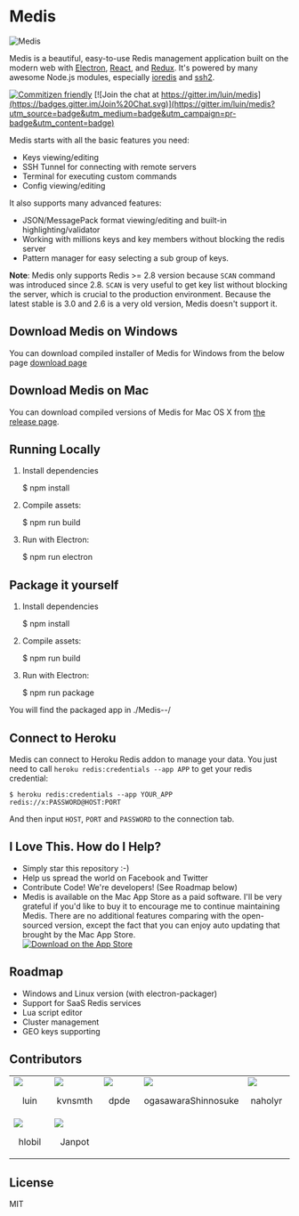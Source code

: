 # Medis

![Medis](http://getmedis.com/screen.png)

Medis is a beautiful, easy-to-use Redis management application built on the modern web with [Electron](https://github.com/atom/electron), [React](https://facebook.github.io/react/), and [Redux](https://github.com/rackt/redux). It's powered by many awesome Node.js modules, especially [ioredis](https://github.com/luin/ioredis) and [ssh2](https://github.com/mscdex/ssh2).

[![Commitizen friendly](https://img.shields.io/badge/commitizen-friendly-brightgreen.svg)](http://commitizen.github.io/cz-cli/)
[![Join the chat at https://gitter.im/luin/medis](https://badges.gitter.im/Join%20Chat.svg)](https://gitter.im/luin/medis?utm_source=badge&utm_medium=badge&utm_campaign=pr-badge&utm_content=badge)

Medis starts with all the basic features you need:

* Keys viewing/editing
* SSH Tunnel for connecting with remote servers
* Terminal for executing custom commands
* Config viewing/editing

It also supports many advanced features:

* JSON/MessagePack format viewing/editing and built-in highlighting/validator
* Working with millions keys and key members without blocking the redis server
* Pattern manager for easy selecting a sub group of keys.

**Note**: Medis only supports Redis >= 2.8 version because `SCAN` command was introduced since 2.8. `SCAN` is very useful to get key list without blocking the server, which is crucial to the production environment. Because the latest stable is 3.0 and 2.6 is a very old version, Medis doesn't support it.

## Download Medis on Windows

You can download compiled installer of Medis for Windows from the below page
[download page](https://github.com/classfellow/medis/releases/tag/win)

## Download Medis on Mac

You can download compiled versions of Medis for Mac OS X from [the release page](https://github.com/luin/medis/releases).

## Running Locally

1. Install dependencies

    $ npm install

2. Compile assets:

    $ npm run build

3. Run with Electron:

    $ npm run electron

## Package it yourself

1. Install dependencies

    $ npm install

2. Compile assets:

    $ npm run build

3. Run with Electron:

    $ npm run package

You will find the packaged app in ./Medis-<platform>-<arch>/


## Connect to Heroku
Medis can connect to Heroku Redis addon to manage your data. You just need to call `heroku redis:credentials --app APP` to get your redis credential:

```shell
$ heroku redis:credentials --app YOUR_APP
redis://x:PASSWORD@HOST:PORT
```

And then input `HOST`, `PORT` and `PASSWORD` to the connection tab.

## I Love This. How do I Help?

* Simply star this repository :-)
* Help us spread the world on Facebook and Twitter
* Contribute Code! We're developers! (See Roadmap below)
* Medis is available on the Mac App Store as a paid software. I'll be very grateful if you'd like to buy it to encourage me to continue maintaining Medis. There are no additional features comparing with the open-sourced version, except the fact that you can enjoy auto updating that brought by the Mac App Store. <br> [![Download on the App Store](http://getmedis.com/download.svg)](https://itunes.apple.com/app/medis-gui-for-redis/id1063631769)

## Roadmap

* Windows and Linux version (with electron-packager)
* Support for SaaS Redis services
* Lua script editor
* Cluster management
* GEO keys supporting

## Contributors
<table><tr><td width="20%"><a href="https://github.com/luin"><img src="https://avatars1.githubusercontent.com/u/635902?v=3" /></a><p align="center">luin</p></td><td width="20%"><a href="https://github.com/kvnsmth"><img src="https://avatars0.githubusercontent.com/u/127?v=3" /></a><p align="center">kvnsmth</p></td><td width="20%"><a href="https://github.com/dpde"><img src="https://avatars2.githubusercontent.com/u/485645?v=3" /></a><p align="center">dpde</p></td><td width="20%"><a href="https://github.com/ogasawaraShinnosuke"><img src="https://avatars1.githubusercontent.com/u/5368888?v=3" /></a><p align="center">ogasawaraShinnosuke</p></td><td width="20%"><a href="https://github.com/naholyr"><img src="https://avatars1.githubusercontent.com/u/214067?v=3" /></a><p align="center">naholyr</p></td></tr><tr><td width="20%"><a href="https://github.com/hlobil"><img src="https://avatars2.githubusercontent.com/u/484499?v=3" /></a><p align="center">hlobil</p></td><td width="20%"><a href="https://github.com/Janpot"><img src="https://avatars1.githubusercontent.com/u/2109932?v=3" /></a><p align="center">Janpot</p></td></table>

## License

MIT
